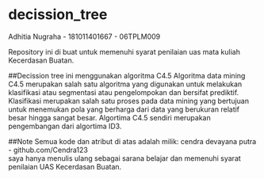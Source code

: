 # decission_tree
Adhitia Nugraha - 181011401667 - 06TPLM009

Repository ini di buat untuk memenuhi syarat penilaian uas mata kuliah Kecerdasan Buatan.

##Decission tree ini menggunakan algoritma C4.5
Algoritma data mining C4.5 merupakan salah satu algoritma yang digunakan untuk melakukan klasifikasi atau segmentasi atau pengelompokan dan bersifat prediktif. Klasifikasi merupakan salah satu proses pada data mining yang bertujuan untuk menemukan pola yang berharga dari data yang berukuran relatif besar hingga sangat besar. Algortima C4.5 sendiri merupakan pengembangan dari algortima ID3.


##Note
Semua kode dan atribut di atas adalah milik: cendra devayana putra - github.com/Cendra123<br>
saya hanya menulis ulang sebagai sarana belajar dan memenuhi syarat penilaian UAS Kecerdasan Buatan.
